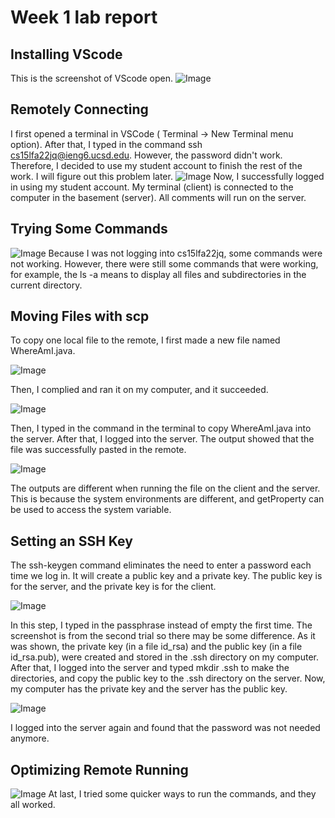 # Week 1 lab report
## Installing VScode
This is the screenshot of VScode open.
![Image](1-1.png)

## Remotely Connecting
I first opened a terminal in VSCode ( Terminal → New Terminal menu option). After that, I typed in the command ssh cs15lfa22jq@ieng6.ucsd.edu. However, the password didn't work. Therefore, I decided to use my student account to finish the rest of the work. I will figure out this problem later. 
![Image](1-2.png)
Now, I successfully logged in using my student account. My terminal (client) is connected to the computer in the basement (server). All comments will run on the server.  

## Trying Some Commands
![Image](1-3.png)
Because I was not logging into cs15lfa22jq, some commands were not working. However, there were still some commands that were working, for example, the ls -a means to display all files and subdirectories in the current directory.

## Moving Files with scp
To copy one local file to the remote, I first made a new file named WhereAmI.java.

![Image](1-4.png)

Then, I complied and ran it on my computer, and it succeeded.

![Image](1-5.png)

Then, I typed in the command in the terminal to copy WhereAmI.java into the server. After that, I logged into the server. The output showed that the file was successfully pasted in the remote. 

![Image](1-6.png)

The outputs are different when running the file on the client and the server. This is because the system environments are different, and getProperty can be used to access the system variable.

## Setting an SSH Key
The ssh-keygen command  eliminates the need to enter a password each time we log in. It will create a public key and a private key. The public key is for the server, and the private key is for the client. 

![Image](1-7.png)

In this step, I typed in the passphrase instead of empty the first time. The screenshot is from the second trial so there may be some difference. 
As it was shown, the private key (in a file id_rsa) and the public key (in a file id_rsa.pub), were created and stored in the .ssh directory on my computer.
After that, I logged into the server and typed mkdir .ssh to make the directories, and copy the public key to the .ssh directory on the server. Now, my computer has the private key and the server has the public key. 

![Image](1-8.png)

I logged into the server again and found that the password was not needed anymore. 

## Optimizing Remote Running
![Image](1-9.png)
At last, I tried some quicker ways to run the commands, and they all worked.
